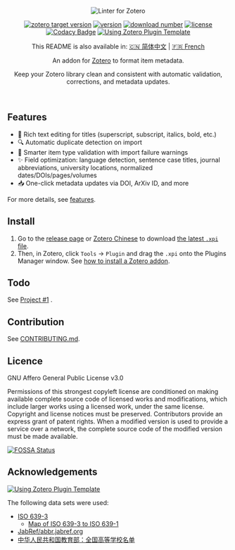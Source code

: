 <div align="center">

![Linter for Zotero](./docs/assets/slogan-for-readme.jpg)

[![zotero target version](https://img.shields.io/badge/Zotero-7.*-green?&logo=zotero&logoColor=CC2936)](https://www.zotero.org)
[![version](https://img.shields.io/github/package-json/v/northword/zotero-format-metadata)](https://github.com/northword/zotero-format-metadata/releases/)
[![download number](https://img.shields.io/github/downloads/northword/zotero-format-metadata/latest/total)](https://github.com/northword/zotero-format-metadata/releases/)
[![license](https://img.shields.io/github/license/northword/zotero-format-metadata)](#licence)
[![Codacy Badge](https://app.codacy.com/project/badge/Grade/b851796e53724d7aa7c00923955e0f56)](https://app.codacy.com/gh/northword/zotero-format-metadata/dashboard?utm_source=gh&utm_medium=referral&utm_content=&utm_campaign=Badge_grade)
[![Using Zotero Plugin Template](https://img.shields.io/badge/Using-Zotero%20Plugin%20Template-blue?&logo=github)](https://github.com/windingwind/zotero-plugin-template)

This README is also available in: [:cn: 简体中文](./docs/README-zh.md) | [:fr: French](https://docs.zotero-fr.org/kbfr/kbfr_linter)

An addon for [Zotero](https://www.zotero.org/) to format item metadata.

Keep your Zotero library clean and consistent with automatic validation, corrections, and metadata updates.

</div></br>

## Features

- 🎨 Rich text editing for titles (superscript, subscript, italics, bold, etc.)
- 🔍 Automatic duplicate detection on import
- 🧾 Smarter item type validation with import failure warnings
- ✨ Field optimization: language detection, sentence case titles, journal abbreviations, university locations, normalized dates/DOIs/pages/volumes
- 📥 One-click metadata updates via DOI, ArXiv ID, and more

For more details, see [features](./docs/features.md).

## Install

1. Go to the [release page](https://github.com/northword/zotero-format-metadata/releases/) or [Zotero Chinese](https://zotero-chinese.com/plugins/#search=linter) to download [the latest `.xpi` file](https://github.com/northword/zotero-format-metadata/releases/latest/download/zotero-format-metadata.xpi).
2. Then, in Zotero, click `Tools` -> `Plugin` and drag the `.xpi` onto the Plugins Manager window. See [how to install a Zotero addon](https://zotero-chinese.com/user-guide/plugins/about-plugin.html).

## Todo

See [Project #1](https://github.com/users/northword/projects/1) .

## Contribution

See [CONTRIBUTING.md](./docs/CONTRIBUTING.md).

## Licence

GNU Affero General Public License v3.0

Permissions of this strongest copyleft license are conditioned on making available complete source code of licensed works and modifications, which include larger works using a licensed work, under the same license. Copyright and license notices must be preserved. Contributors provide an express grant of patent rights. When a modified version is used to provide a service over a network, the complete source code of the modified version must be made available.

[![FOSSA Status](https://app.fossa.com/api/projects/git%2Bgithub.com%2Fnorthword%2Fzotero-format-metadata.svg?type=large&issueType=license)](https://app.fossa.com/projects/git%2Bgithub.com%2Fnorthword%2Fzotero-format-metadata?ref=badge_large&issueType=license)

## Acknowledgements

[![Using Zotero Plugin Template](https://img.shields.io/badge/Using-Zotero%20Plugin%20Template-blue?style=flat-square&logo=github)](https://github.com/windingwind/zotero-plugin-template)

The following data sets were used:

- [ISO 639-3](https://github.com/wooorm/iso-639-3)
  - [Map of ISO 639-3 to ISO 639-1](https://github.com/amitbend/iso-639-3-to-1/blob/master/6393-6391.json)
- [JabRef/abbr.jabref.org](https://github.com/JabRef/abbrv.jabref.org)
- [中华人民共和国教育部：全国高等学校名单](http://www.moe.gov.cn/jyb_xxgk/s5743/s5744/A03/202110/t20211025_574874.html)
